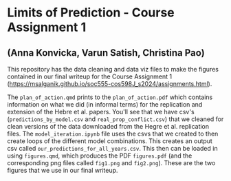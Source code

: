 # Limits of Prediction - Course Assignment 1 
## (Anna Konvicka, Varun Satish, Christina Pao)

This repository has the data cleaning and data viz files to make the figures contained in our final writeup for the Course Assignment 1 (https://msalganik.github.io/soc555-cos598J_s2024/assignments.html).

The `plan_of_action.qmd` prints to the `plan_of_action.pdf` which contains information on what we did (in informal terms) for the replication and extension of the Hebre et al. papers. You'll see that we have csv's (`predictions_by_model.csv` and `real_prop_conflict.csv`) that we cleaned for clean versions of the data downloaded from the Hegre et al. replication files. The `model_iteration.ipynb` file uses the csvs that we created to then create loops of the different model combinations. This creates an output csv called `our_predictions_for_all_years.csv`. This then can be loaded in using `figures.qmd`, which produces the PDF `figures.pdf` (and the corresponding png files called `fig1.png` and `fig2.png`). These are the two figures that we use in our final writeup.
